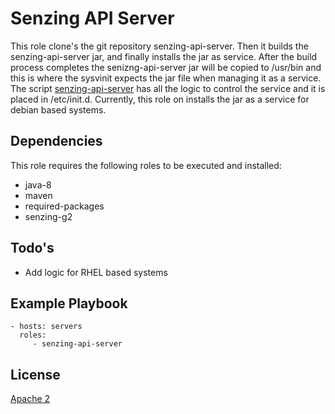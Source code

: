 Senzing API Server
=========

This role clone's the git repository senzing-api-server. Then it builds the senzing-api-server jar, and finally installs the jar as service. After the build process completes the senizng-api-server jar will be copied to /usr/bin and this is where the sysvinit expects the jar file when managing it as a service. The script [senzing-api-server](files/senzing-api-server) has all the logic to control the service and it is placed in /etc/init.d. Currently, this role on installs the jar as a service for debian based systems.

Dependencies
------------

This role requires the following roles to be executed and installed:

- java-8
- maven
- required-packages
- senzing-g2

Todo's
----------------

- Add logic for RHEL based systems

Example Playbook
----------------

```ansible
- hosts: servers
  roles:
     - senzing-api-server
```

License
-------

[Apache 2](../../../LICENSE)


